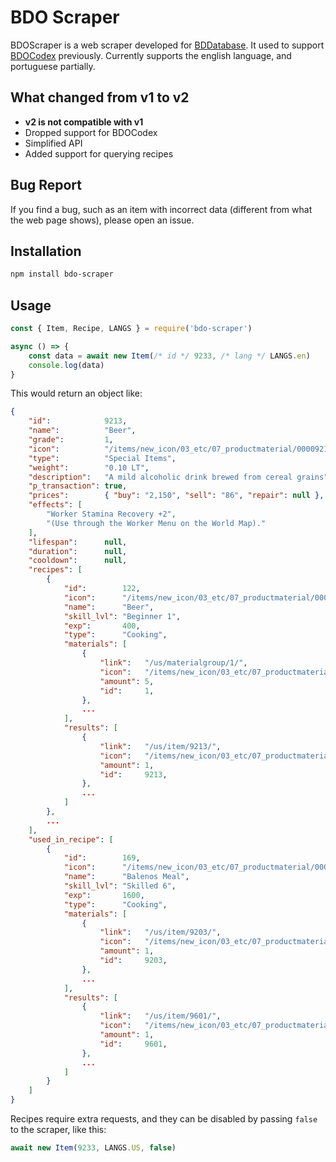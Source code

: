 # BDO Scraper
BDOScraper is a web scraper developed for [BDDatabase](https://bddatabase.net/). It used to support [BDOCodex](http://bdocodex.com/) previously. Currently supports the english language, and portuguese partially.

## What changed from v1 to v2
- **v2 is not compatible with v1**
- Dropped support for BDOCodex
- Simplified API
- Added support for querying recipes

## Bug Report
If you find a bug, such as an item with incorrect data (different from what the web page shows), please open an issue.

## Installation
```bash
npm install bdo-scraper
```

## Usage
```javascript
const { Item, Recipe, LANGS } = require('bdo-scraper')

async () => {
    const data = await new Item(/* id */ 9233, /* lang */ LANGS.en)
    console.log(data)
}
```
This would return an object like:
```json
{
    "id":            9213,
    "name":          "Beer",
    "grade":         1,
    "icon":          "/items/new_icon/03_etc/07_productmaterial/00009213.png",
    "type":          "Special Items",
    "weight":        "0.10 LT",
    "description":   "A mild alcoholic drink brewed from cereal grains",
    "p_transaction": true,
    "prices":        { "buy": "2,150", "sell": "86", "repair": null },
    "effects": [
        "Worker Stamina Recovery +2",
        "(Use through the Worker Menu on the World Map)."
    ],
    "lifespan":      null,
    "duration":      null,
    "cooldown":      null,
    "recipes": [
        {
            "id":        122,
            "icon":      "/items/new_icon/03_etc/07_productmaterial/00009213.png",
            "name":      "Beer",
            "skill_lvl": "Beginner 1",
            "exp":       400,
            "type":      "Cooking",
            "materials": [
                {
                    "link":   "/us/materialgroup/1/",
                    "icon":   "/items/new_icon/03_etc/07_productmaterial/00007005.png",
                    "amount": 5,
                    "id":     1,
                },
                ...
            ],
            "results": [
                {
                    "link":   "/us/item/9213/",
                    "icon":   "/items/new_icon/03_etc/07_productmaterial/00009213.png",
                    "amount": 1,
                    "id":     9213,
                },
                ...
            ]
        },
        ...
    ],
    "used_in_recipe": [
        {
            "id":        169,
            "icon":      "/items/new_icon/03_etc/07_productmaterial/00009601.png",
            "name":      "Balenos Meal",
            "skill_lvl": "Skilled 6",
            "exp":       1600,
            "type":      "Cooking",
            "materials": [
                {
                    "link":   "/us/item/9203/",
                    "icon":   "/items/new_icon/03_etc/07_productmaterial/00009203.png",
                    "amount": 1,
                    "id":     9203,
                },
                ...
            ],
            "results": [
                {
                    "link":   "/us/item/9601/",
                    "icon":   "/items/new_icon/03_etc/07_productmaterial/00009601.png",
                    "amount": 1,
                    "id":     9601,
                },
                ...
            ]
        }
    ]
}
```
Recipes require extra requests, and they can be disabled by passing `false` to the scraper, like this:
```javascript
await new Item(9233, LANGS.US, false)
```
